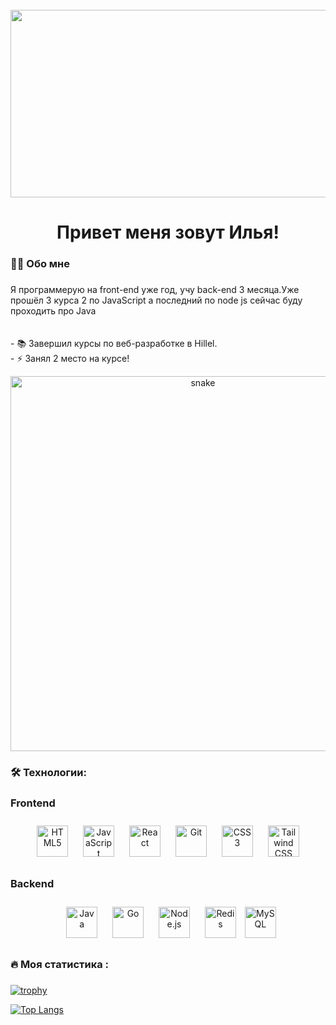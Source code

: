 <br clear="both">

<div align="center">
  <img height="300" width="600" src="https://i.pinimg.com/originals/00/8a/02/008a02e89562569705c2b30d465e1ba1.gif"  />
</div>

###

<h1 align="center">Привет меня зовут Илья!</h1>

###


###


###

<h3 align="left">👩‍💻  Обо мне</h3>

###

<p align="left">Я программерую на front-end уже год, учу back-end 3 месяца.Уже прошёл 3 курса 2 по JavaScript а последний по node js сейчас буду проходить про Java<br><br><br>- 📚 Завершил курсы по веб-разработке в Hillel.<br>- ⚡ Занял 2 место на курсе!</p>

<p align="center">
 <img width="600" src="https://github.com/FilimonovAlexey/FilimonovAlexey/blob/main/assets/github-snake.svg" alt="snake"/>
</p>

###

<h3 align="left">🛠 Технологии:</h3>

###

### Frontend  
<div align="center">  
<a href="https://en.wikipedia.org/wiki/HTML5" target="_blank"><img style="margin: 10px" src="https://profilinator.rishav.dev/skills-assets/html5-original-wordmark.svg" alt="HTML5" height="50" /></a>  
<a href="https://www.javascript.com/" target="_blank"><img style="margin: 10px" src="https://profilinator.rishav.dev/skills-assets/javascript-original.svg" alt="JavaScript" height="50" /></a>  
<a href="https://reactjs.org/" target="_blank"><img style="margin: 10px" src="https://profilinator.rishav.dev/skills-assets/react-original-wordmark.svg" alt="React" height="50" /></a>  
<a href="https://github.com/" target="_blank"><img style="margin: 10px" src="https://profilinator.rishav.dev/skills-assets/git-scm-icon.svg" alt="Git" height="50" /></a>  
<a href="https://www.w3schools.com/css/" target="_blank"><img style="margin: 10px" src="https://profilinator.rishav.dev/skills-assets/css3-original-wordmark.svg" alt="CSS3" height="50" /></a>  
<a href="https://www.tailwindcss.com/" target="_blank"><img style="margin: 10px" src="https://profilinator.rishav.dev/skills-assets/tailwindcss.svg" alt="Tailwind CSS" height="50" /></a>  
</div>

</td><td valign="top" width="33%">



### Backend  
<div align="center" style="gap: 30px">  
<a href="https://www.java.com/" target="_blank"><img style="margin: 10px" src="https://profilinator.rishav.dev/skills-assets/java-original-wordmark.svg" alt="Java" height="50" /></a>  
<a href="https://go.dev/" target="_blank"><img style="margin: 10px" src="https://profilinator.rishav.dev/skills-assets/go-original.svg" alt="Go" height="50" /></a>  
<a href="https://nodejs.org/" target="_blank"><img style="margin: 10px" src="https://profilinator.rishav.dev/skills-assets/nodejs-original-wordmark.svg" alt="Node.js" height="50" /></a>  
<a href="https://redis.io/" target="_blank"><img style="margin: 10px" src="https://profilinator.rishav.dev/skills-assets/redis-original-wordmark.svg" alt="Redis" height="50" /></a>  
<a href="https://www.mysql.com/" target="_blank"><img src="https://profilinator.rishav.dev/skills-assets/mysql-original-wordmark.svg" alt="MySQL" height="50" /></a>  
</div>

</td><td valign="top" width="33%">

###

<h3 align="left">🔥   Моя статистика :</h3>

###

[![trophy](https://github-profile-trophy.vercel.app/?username=Illia34)](https://github.com/ryo-ma/github-profile-trophy)

[![Top Langs](https://github-readme-stats.vercel.app/api/top-langs/?username=Illia34)](https://github.com/anuraghazra/github-readme-stats)




</td></tr></table>  

<br/>  

###
